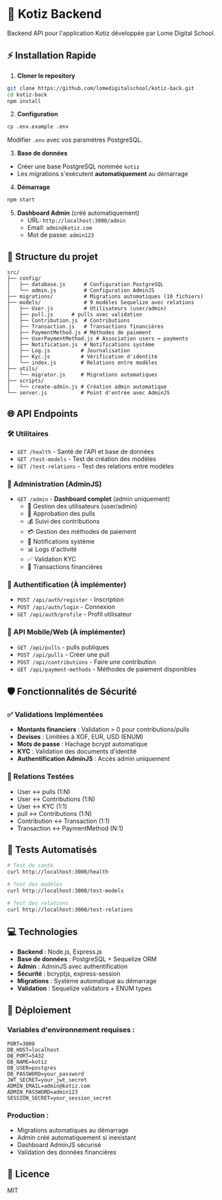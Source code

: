# 🚀 Kotiz Backend

Backend API pour l'application Kotiz développée par Lome Digital School.

## ⚡ Installation Rapide

1. **Cloner le repository**
```bash
git clone https://github.com/lomedigitalschool/kotiz-back.git
cd kotiz-back
npm install
```

2. **Configuration**
```bash
cp .env.example .env
```
Modifier `.env` avec vos paramètres PostgreSQL.

3. **Base de données**
- Créer une base PostgreSQL nommée `kotiz`
- Les migrations s'exécutent **automatiquement** au démarrage

4. **Démarrage**
```bash
npm start
```

5. **Dashboard Admin** (créé automatiquement)
   - URL: `http://localhost:3000/admin`
   - Email: `admin@kotiz.com`
   - Mot de passe: `admin123`

## 📁 Structure du projet

```
src/
├── config/
│   ├── database.js      # Configuration PostgreSQL
│   └── admin.js         # Configuration AdminJS
├── migrations/          # Migrations automatiques (10 fichiers)
├── models/              # 9 modèles Sequelize avec relations
│   ├── User.js          # Utilisateurs (user/admin)
│   ├── pull.js      # pulls avec validation
│   ├── Contribution.js  # Contributions
│   ├── Transaction.js   # Transactions financières
│   ├── PaymentMethod.js # Méthodes de paiement
│   ├── UserPaymentMethod.js # Association users ↔ payments
│   ├── Notification.js  # Notifications système
│   ├── Log.js          # Journalisation
│   ├── Kyc.js          # Vérification d'identité
│   └── index.js        # Relations entre modèles
├── utils/
│   └── migrator.js     # Migrations automatiques
├── scripts/
│   └── create-admin.js # Création admin automatique
└── server.js           # Point d'entrée avec AdminJS
```

## 🌐 API Endpoints

### 🛠️ Utilitaires
- `GET /health` - Santé de l'API et base de données
- `GET /test-models` - Test de création des modèles
- `GET /test-relations` - Test des relations entre modèles

### 👑 Administration (AdminJS)
- `GET /admin` - **Dashboard complet** (admin uniquement)
  - 👤 Gestion des utilisateurs (user/admin)
  - 🎯 Approbation des pulls
  - 💰 Suivi des contributions
  - 💳 Gestion des méthodes de paiement
  - 🔔 Notifications système
  - 📊 Logs d'activité
  - ✅ Validation KYC
  - 💸 Transactions financières

### 🔐 Authentification (À implémenter)
- `POST /api/auth/register` - Inscription
- `POST /api/auth/login` - Connexion
- `GET /api/auth/profile` - Profil utilisateur

### 📱 API Mobile/Web (À implémenter)
- `GET /api/pulls` - pulls publiques
- `POST /api/pulls` - Créer une pull
- `POST /api/contributions` - Faire une contribution
- `GET /api/payment-methods` - Méthodes de paiement disponibles

## 🛡️ Fonctionnalités de Sécurité

### ✅ Validations Implémentées
- **Montants financiers** : Validation > 0 pour contributions/pulls
- **Devises** : Limitées à XOF, EUR, USD (ENUM)
- **Mots de passe** : Hachage bcrypt automatique
- **KYC** : Validation des documents d'identité
- **Authentification AdminJS** : Accès admin uniquement

### 🔗 Relations Testées
- User ↔ pulls (1:N)
- User ↔ Contributions (1:N)
- User ↔ KYC (1:1)
- pull ↔ Contributions (1:N)
- Contribution ↔ Transaction (1:1)
- Transaction ↔ PaymentMethod (N:1)

## 🧪 Tests Automatisés

```bash
# Test de santé
curl http://localhost:3000/health

# Test des modèles
curl http://localhost:3000/test-models

# Test des relations
curl http://localhost:3000/test-relations
```

## 💻 Technologies

- **Backend** : Node.js, Express.js
- **Base de données** : PostgreSQL + Sequelize ORM
- **Admin** : AdminJS avec authentification
- **Sécurité** : bcryptjs, express-session
- **Migrations** : Système automatique au démarrage
- **Validation** : Sequelize validators + ENUM types

## 🚀 Déploiement

### Variables d'environnement requises :
```env
PORT=3000
DB_HOST=localhost
DB_PORT=5432
DB_NAME=kotiz
DB_USER=postgres
DB_PASSWORD=your_password
JWT_SECRET=your_jwt_secret
ADMIN_EMAIL=admin@kotiz.com
ADMIN_PASSWORD=admin123
SESSION_SECRET=your_session_secret
```

### Production :
- Migrations automatiques au démarrage
- Admin créé automatiquement si inexistant
- Dashboard AdminJS sécurisé
- Validation des données financières


## 📄 Licence

MIT